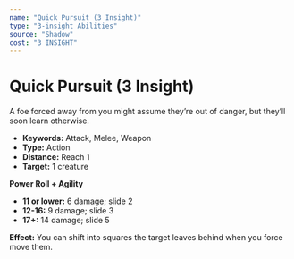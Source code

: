 ```yaml
---
name: "Quick Pursuit (3 Insight)"
type: "3-insight Abilities"
source: "Shadow"
cost: "3 INSIGHT"
---
```


# Quick Pursuit (3 Insight)

A foe forced away from you might assume they’re out of danger, but they’ll soon learn otherwise.

- **Keywords:** Attack, Melee, Weapon
- **Type:** Action
- **Distance:** Reach 1
- **Target:** 1 creature

**Power Roll + Agility**

- **11 or lower:** 6 damage; slide 2
- **12-16:** 9 damage; slide 3
- **17+:** 14 damage; slide 5

**Effect:** You can shift into squares the target leaves behind when you force move them.
